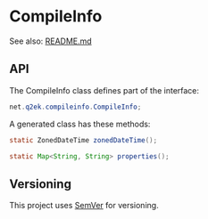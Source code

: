 # CompileInfo

See also: [README.md](README.md)

## API

The CompileInfo class defines part of the interface:
```java
net.q2ek.compileinfo.CompileInfo;
```

A generated class has these methods:
```java
static ZonedDateTime zonedDateTime();

static Map<String, String> properties();
```

## Versioning

This project uses [SemVer](http://semver.org/) for versioning.
